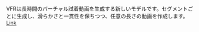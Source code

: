 VFRは長時間のバーチャル試着動画を生成する新しいモデルです。セグメントごとに生成し、滑らかさと一貫性を保ちつつ、任意の長さの動画を作成します。
[Link](http://arxiv.org/abs/2509.04450v1)

